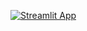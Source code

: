 [![Streamlit App](https://static.streamlit.io/badges/streamlit_badge_black_white.svg)](https://b-connect.streamlit.app)
